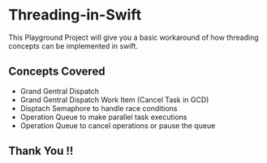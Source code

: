 # Threading-in-Swift

This Playground Project will give you a basic workaround of how threading concepts can be implemented in swift.

## Concepts Covered
- Grand Gentral Dispatch
- Grand Gentral Dispatch Work Item (Cancel Task in GCD)
- Disptach Semaphore to handle race conditions
- Operation Queue to make parallel task executions
- Operation Queue to cancel operations or pause the queue

## Thank You !!

